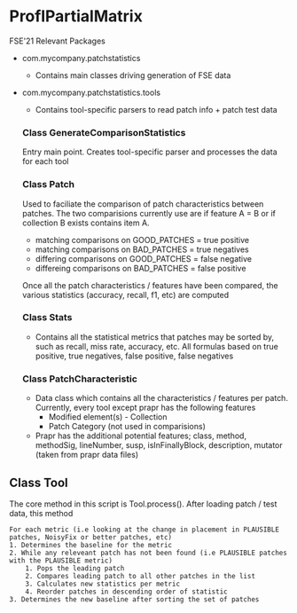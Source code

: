 # ProflPartialMatrix

FSE'21 Relevant Packages
* com.mycompany.patchstatistics
  * Contains main classes driving generation of FSE data
* com.mycompany.patchstatistics.tools
  * Contains tool-specific parsers to read patch info + patch test data
  
  ### Class GenerateComparisonStatistics
  Entry main point. Creates tool-specific parser and processes the data for each tool
  
  ### Class Patch
  Used to faciliate the comparison of patch characteristics between patches. The two comparisions currently use are if feature A = B or if collection B exists contains item A.
	* matching comparisons on GOOD_PATCHES = true positive
	* matching comparisons on BAD_PATCHES = true negatives
	* differing comparisons on GOOD_PATCHES = false negative
	* differeing comparisons on BAD_PATCHES = false positive
	
	Once all the patch characteristics / features have been compared, the various statistics (accuracy, recall, f1, etc) are computed
  
  ### Class Stats
	* Contains all the statistical metrics that patches may be sorted by, such as recall, miss rate, accuracy, etc. All formulas based on true positive, true negatives, false positive, false negatives
  
  ### Class PatchCharacteristic
	* Data class which contains all the characteristics / features per patch. Currently, every tool except prapr has the following features
		* Modified element(s) - Collection
		* Patch Category (not used in comparisions)
	* Prapr has the additional potential features; class, method, methodSig, lineNumber, susp, isInFinallyBlock, description, mutator (taken from prapr data files)
	

## Class Tool
The core method in this script is Tool.process(). After loading patch / test data, this method

	For each metric (i.e looking at the change in placement in PLAUSIBLE patches, NoisyFix or better patches, etc)
	1. Determines the baseline for the metric
	2. While any releveant patch has not been found (i.e PLAUSIBLE patches with the PLAUSIBLE metric)
		1. Pops the leading patch
		2. Compares leading patch to all other patches in the list
		3. Calculates new statistics per metric
		4. Reorder patches in descending order of statistic
	3. Determines the new baseline after sorting the set of patches
